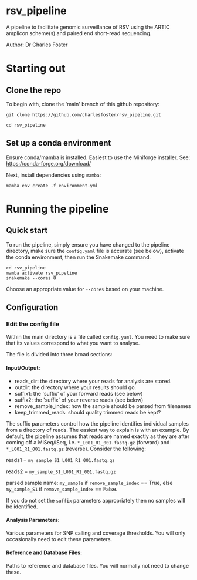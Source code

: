 # rsv_pipeline
A pipeline to facilitate genomic surveillance of RSV using the ARTIC amplicon scheme(s) and paired end short-read sequencing.

Author: Dr Charles Foster

# Starting out
## Clone the repo
To begin with, clone the 'main' branch of this github repository:

```
git clone https://github.com/charlesfoster/rsv_pipeline.git

cd rsv_pipeline
```

## Set up a conda environment
Ensure conda/mamba is installed. Easiest to use the Miniforge installer. See: https://conda-forge.org/download/

Next, install dependencies using `mamba`:

```
mamba env create -f environment.yml
```

# Running the pipeline
## Quick start
To run the pipeline, simply ensure you have changed to the pipeline directory, make sure the `config.yaml` file is accurate (see below), activate the conda environment, then run the Snakemake command.

```
cd rsv_pipeline
mamba activate rsv_pipeline
snakemake --cores 8
```

Choose an appropriate value for `--cores` based on your machine.

## Configuration
### Edit the config file
Within the main directory is a file called `config.yaml`. You need to make sure that its values correspond to what you want to analyse.

The file is divided into three broad sections: 

#### Input/Output:
* reads_dir: the directory where your reads for analysis are stored.
* outdir: the directory where your results should go.
* suffix1: the 'suffix' of your forward reads (see below)
* suffix2: the 'suffix' of your reverse reads (see below)
* remove_sample_index: how the sample should be parsed from filenames
* keep_trimmed_reads: should quality trimmed reads be kept?

The suffix parameters control how the pipeline identifies individual samples from a directory of reads. The easiest way to explain is with an example. By default, the pipeline assumes that reads are named exactly as they are after coming off a MiSeq/iSeq, i.e. `*_L001_R1_001.fastq.gz` (forward) and `*_L001_R1_001.fastq.gz` (reverse). Consider the following:

reads1 = `my_sample_S1_L001_R1_001.fastq.gz`

reads2 = `my_sample_S1_L001_R1_001.fastq.gz`

parsed sample name: `my_sample` if `remove_sample_index` == True, else `my_sample_S1` if `remove_sample_index` == False.

If you do not set the `suffix` parameters appropriately then no samples will be identified.

#### Analysis Parameters:
Various parameters for SNP calling and coverage thresholds. You will only occasionally need to edit these parameters.

#### Reference and Database Files:
Paths to reference and database files. You will normally not need to change these.



